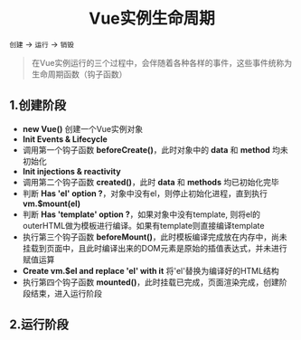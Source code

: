 # <center>__Vue实例生命周期__</center>

`创建` -> `运行` -> `销毁`
> 在Vue实例运行的三个过程中，会伴随着各种各样的事件，这些事件统称为生命周期函数（钩子函数）

## __1.创建阶段__
* __new Vue()__ 创建一个Vue实例对象
* __Init Events & Lifecycle__
* 调用第一个钩子函数 __beforeCreate()__，此时对象中的 __data__ 和 __method__ 均未初始化
* __Init injections & reactivity__
* 调用第二个钩子函数 __created()__，此时 __data__ 和 __methods__ 均已初始化完毕
* 判断 __Has 'el' option ?__，对象中没有el，则停止初始化进程，直到执行 __vm.$mount(el)__
* 判断 __Has 'template' option ?__，如果对象中没有template, 则将el的outerHTML做为模板进行编译。如果有template则直接编译template
* 执行第三个钩子函数 __beforeMount()__，此时模板编译完成放在内存中，尚未挂载到页面中，且此时编译出来的DOM元素是原始的插值表达式，并未进行赋值运算
* __Create vm.$el and replace 'el' with it__ 将'el'替换为编译好的HTML结构
* 执行第四个钩子函数 __mounted()__，此时挂载已完成，页面渲染完成，创建阶段结束，进入运行阶段

## __2.运行阶段__